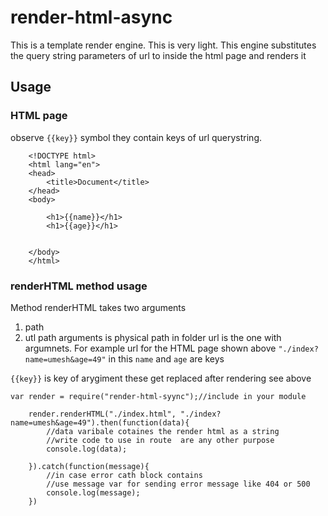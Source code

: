 # render-html-async
This is a template render engine. This is very light. This engine substitutes the query string parameters of url to inside the html page and renders it

## Usage

### HTML page
observe `{{key}}` symbol they contain keys of url querystring.
```
    <!DOCTYPE html>
    <html lang="en">
    <head>
        <title>Document</title>
    </head>
    <body>

        <h1>{{name}}</h1>
        <h1>{{age}}</h1>


    </body>
    </html>
```

### renderHTML method usage
Method renderHTML  takes two arguments
1. path
2. utl
path arguments is physical path in folder 
url is the one with argumnets. For example url for the HTML page shown above `"./index?name=umesh&age=49"` in this `name` and `age` are keys

`{{key}}` is key of arygiment these get replaced after rendering see above
```
var render = require("render-html-syync");//include in your module

    render.renderHTML("./index.html", "./index?name=umesh&age=49").then(function(data){
        //data varibale cotaines the render html as a string
        //write code to use in route  are any other purpose
        console.log(data);
        
    }).catch(function(message){
        //in case error cath block contains
        //use message var for sending error message like 404 or 500
        console.log(message);
    })
    
```

